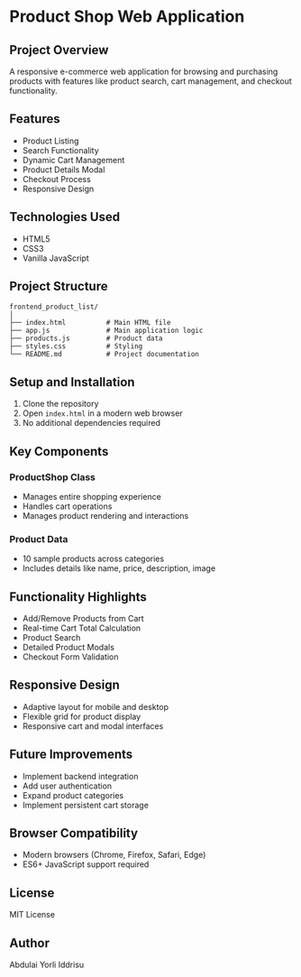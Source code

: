 # Product Shop Web Application

## Project Overview
A responsive e-commerce web application for browsing and purchasing products with features like product search, cart management, and checkout functionality.

## Features
- Product Listing
- Search Functionality
- Dynamic Cart Management
- Product Details Modal
- Checkout Process
- Responsive Design

## Technologies Used
- HTML5
- CSS3
- Vanilla JavaScript

## Project Structure
```
frontend_product_list/
│
├── index.html          # Main HTML file
├── app.js              # Main application logic
├── products.js         # Product data
├── styles.css          # Styling
└── README.md           # Project documentation
```

## Setup and Installation
1. Clone the repository
2. Open `index.html` in a modern web browser
3. No additional dependencies required

## Key Components
### ProductShop Class
- Manages entire shopping experience
- Handles cart operations
- Manages product rendering and interactions

### Product Data
- 10 sample products across categories
- Includes details like name, price, description, image

## Functionality Highlights
- Add/Remove Products from Cart
- Real-time Cart Total Calculation
- Product Search
- Detailed Product Modals
- Checkout Form Validation

## Responsive Design
- Adaptive layout for mobile and desktop
- Flexible grid for product display
- Responsive cart and modal interfaces

## Future Improvements
- Implement backend integration
- Add user authentication
- Expand product categories
- Implement persistent cart storage

## Browser Compatibility
- Modern browsers (Chrome, Firefox, Safari, Edge)
- ES6+ JavaScript support required

## License
MIT License

## Author
Abdulai Yorli Iddrisu
```

